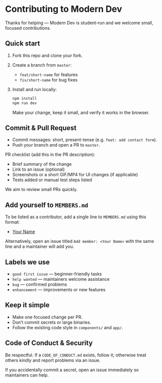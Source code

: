 # Contributing to Modern Dev

Thanks for helping — Modern Dev is student-run and we welcome small, focused contributions.

## Quick start

1. Fork this repo and clone your fork.
2. Create a branch from `master`:
   - `feat/short-name` for features
   - `fix/short-name` for bug fixes
3. Install and run locally:

   ```powershell
   npm install
   npm run dev
   ```

   Make your change, keep it small, and verify it works in the browser.

## Commit & Pull Request

- Commit messages: short, present-tense (e.g. `feat: add contact form`).
- Push your branch and open a PR to `master`.

PR checklist (add this in the PR description):

- Brief summary of the change
- Link to an issue (optional)
- Screenshots or a short GIF/MP4 for UI changes (if applicable)
- Tests added or manual test steps listed

We aim to review small PRs quickly.

## Add yourself to `MEMBERS.md`

To be listed as a contributor, add a single line to `MEMBERS.md` using this format:

- [Your Name](https://github.com/yourusername/your-repo) 

Alternatively, open an issue titled `Add member: <Your Name>` with the same line and a maintainer will add you.

## Labels we use

- `good first issue` — beginner-friendly tasks
- `help wanted` — maintainers welcome assistance
- `bug` — confirmed problems
- `enhancement` — improvements or new features

## Keep it simple

- Make one focused change per PR.
- Don’t commit secrets or large binaries.
- Follow the existing code style in `components/` and `app/`.

## Code of Conduct & Security

Be respectful. If a `CODE_OF_CONDUCT.md` exists, follow it; otherwise treat others kindly and report problems via an issue.

If you accidentally commit a secret, open an issue immediately so maintainers can help.

